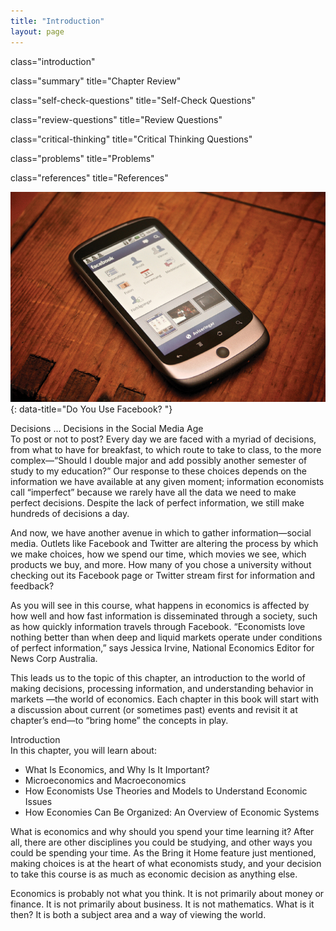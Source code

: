 ```yaml
---
title: "Introduction"
layout: page
---
```



<cnx-pi data-type="cnx.flag.introduction"> class="introduction" </cnx-pi>

<cnx-pi data-type="cnx.eoc">class="summary" title="Chapter Review"</cnx-pi>

<cnx-pi data-type="cnx.eoc">class="self-check-questions" title="Self-Check Questions"</cnx-pi>

<cnx-pi data-type="cnx.eoc">class="review-questions" title="Review Questions"</cnx-pi>

<cnx-pi data-type="cnx.eoc">class="critical-thinking" title="Critical Thinking Questions"</cnx-pi>

<cnx-pi data-type="cnx.eoc">class="problems" title="Problems"</cnx-pi>

<cnx-pi data-type="cnx.eoc">class="references" title="References"</cnx-pi>

 ![Photo of a smartphone with the Facebook application open](../resources/CNX_Econv1-2_C01_00.jpg "Economics is greatly impacted by how well information travels through society. Today, social media giants Twitter, Facebook, and Instagram are major forces on the information super highway. (Credit: Johan Larsson/Flickr)"){: data-title="Do You Use Facebook? "}

<div data-type="note" class="economics bringhome" markdown="1">
<div data-type="title">
Decisions ... Decisions in the Social Media Age
</div>
To post or not to post? Every day we are faced with a myriad of decisions, from what to have for breakfast, to which route to take to class, to the more complex—“Should I double major and add possibly another semester of study to my education?” Our response to these choices depends on the information we have available at any given moment; information economists call “imperfect” because we rarely have all the data we need to make perfect decisions. Despite the lack of perfect information, we still make hundreds of decisions a day.

And now, we have another avenue in which to gather information—social media. Outlets like Facebook and Twitter are altering the process by which we make choices, how we spend our time, which movies we see, which products we buy, and more. How many of you chose a university without checking out its Facebook page or Twitter stream first for information and feedback?

As you will see in this course, what happens in economics is affected by how well and how fast information is disseminated through a society, such as how quickly information travels through Facebook. “Economists love nothing better than when deep and liquid markets operate under conditions of perfect information,” says Jessica Irvine, National Economics Editor for News Corp Australia.

This leads us to the topic of this chapter, an introduction to the world of making decisions, processing information, and understanding behavior in markets —the world of economics. Each chapter in this book will start with a discussion about current (or sometimes past) events and revisit it at chapter’s end—to “bring home” the concepts in play.

</div>

<div data-type="note" class="economics chapter-objectives" markdown="1">
<div data-type="title">
Introduction
</div>
In this chapter, you will learn about:

* What Is Economics, and Why Is It Important?
* Microeconomics and Macroeconomics
* How Economists Use Theories and Models to Understand Economic Issues
* How Economies Can Be Organized: An Overview of Economic Systems

</div>

What is economics and why should you spend your time learning it? After all, there are other disciplines you could be studying, and other ways you could be spending your time. As the Bring it Home feature just mentioned, making choices is at the heart of what economists study, and your decision to take this course is as much as economic decision as anything else.

Economics is probably not what you think. It is not primarily about money or finance. It is not primarily about business. It is not mathematics. What is it then? It is both a subject area and a way of viewing the world.

